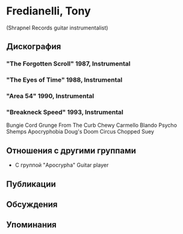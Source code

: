 # Fredianelli, Tony

(Shrapnel Records guitar instrumentalist)

## Дискография

### "The Forgotten Scroll" 1987, Instrumental



### "The Eyes of Time" 1988, Instrumental



### "Area 54" 1990, Instrumental



### "Breakneck Speed" 1993, Instrumental

Bungie Cord Grunge 
From The Curb 
Chewy Carmello Blando 
Psycho Shemps
Apocryphobia
Doug's Doom Circus
Chopped Suey  



## Отношения с другими группами

* C группой "Apocrypha" Guitar player

## Публикации


## Обсуждения


## Упоминания

